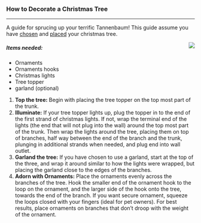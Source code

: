 ### How to Decorate a Christmas Tree 
***

A guide for sprucing up your terrific Tannenbaum! This guide assume you have [chosen](http://www.realchristmastrees.org/dnn/AllAboutTrees/SelectionTips.aspx) and [placed](http://www.apartmenttherapy.com/placing-your-christmas-tree-5-133476) your christmas tree.

<img style="float: right " src="http://0.lushome.com/wp-content/uploads/2012/12/traditional-christmas-tree-decorating-4.jpg">

##### Items needed:
- Ornaments 
- Ornaments hooks
- Christmas lights 
- Tree topper
- garland (optional)


1. **Top the tree:** Begin with placing the tree topper on the top most part of the trunk. 
2. **Illuminate:**  If your tree topper lights up, plug the topper in to the end of the first strand of christmas lights. If not, wrap the terminal end of the lights (the end that will not plug into the wall) around the top most part of the trunk. Then wrap the lights around the tree, placing them on top of branches, half way between the end of the branch and the trunk, plunging in additional strands when needed, and plug end into wall outlet.
4. **Garland the tree:** If you have chosen to use a garland, start at the top of the three, and wrap it around similar to how the lights were wrapped, but placing the garland close to the edges of the branches. 
5. **Adorn with Ornaments:** Place the ornaments evenly across the branches of the tree. Hook the smaller end of the ornament hook to the loop on the ornament, and the larger side of the hook onto the tree, towards the end of the branch. If you want secure ornament, squeeze the loops closed with your fingers (ideal for pet owners). For best results, place ornaments on branches that don’t droop with the weight of the ornament. 






